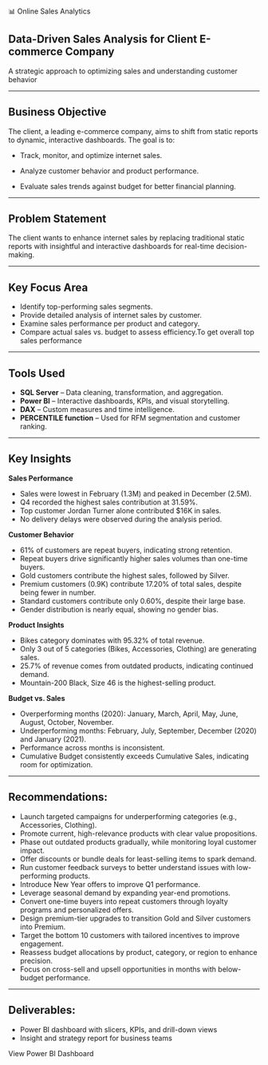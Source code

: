 📊 Online Sales Analytics
## Data-Driven Sales Analysis for Client E-commerce Company
A strategic approach to optimizing sales and understanding customer behavior

---

## Business Objective
The client, a leading e-commerce company, aims to shift from static reports to dynamic, interactive dashboards. The goal is to:

- Track, monitor, and optimize internet sales.
  
- Analyze customer behavior and product performance.
- Evaluate sales trends against budget for better financial planning.

---

## Problem Statement

The client wants to enhance internet sales by replacing traditional static reports with insightful and interactive dashboards for real-time decision-making.

---

## Key Focus Area

- Identify top-performing sales segments.
- Provide detailed analysis of internet sales by customer.
- Examine sales performance per product and category.
- Compare actual sales vs. budget to assess efficiency.To get overall top sales performance
---

## Tools Used

- **SQL Server** – Data cleaning, transformation, and aggregation.
- **Power BI** – Interactive dashboards, KPIs, and visual storytelling.
- **DAX** – Custom measures and time intelligence.
- **PERCENTILE function** – Used for RFM segmentation and customer ranking.

---
## Key Insights
**Sales Performance**
- Sales were lowest in February (1.3M) and peaked in December (2.5M).
- Q4 recorded the highest sales contribution at 31.59%.
- Top customer Jordan Turner alone contributed $16K in sales.
- No delivery delays were observed during the analysis period.

**Customer Behavior**
- 61% of customers are repeat buyers, indicating strong retention.
- Repeat buyers drive significantly higher sales volumes than one-time buyers.
- Gold customers contribute the highest sales, followed by Silver.
- Premium customers (0.9K) contribute 17.20% of total sales, despite being fewer in number.
- Standard customers contribute only 0.60%, despite their large base.
- Gender distribution is nearly equal, showing no gender bias.

**Product Insights**
- Bikes category dominates with 95.32% of total revenue.
- Only 3 out of 5 categories (Bikes, Accessories, Clothing) are generating sales.
- 25.7% of revenue comes from outdated products, indicating continued demand.
- Mountain-200 Black, Size 46 is the highest-selling product.

**Budget vs. Sales**
- Overperforming months (2020): January, March, April, May, June, August, October, November.
- Underperforming months: February, July, September, December (2020) and January (2021).
- Performance across months is inconsistent.
- Cumulative Budget consistently exceeds Cumulative Sales, indicating room for optimization.

---

## Recommendations:

- Launch targeted campaigns for underperforming categories (e.g., Accessories, Clothing).
- Promote current, high-relevance products with clear value propositions.
- Phase out outdated products gradually, while monitoring loyal customer impact.
- Offer discounts or bundle deals for least-selling items to spark demand.
- Run customer feedback surveys to better understand issues with low-performing products.
- Introduce New Year offers to improve Q1 performance.
- Leverage seasonal demand by expanding year-end promotions.
- Convert one-time buyers into repeat customers through loyalty programs and personalized offers.
- Design premium-tier upgrades to transition Gold and Silver customers into Premium.
- Target the bottom 10 customers with tailored incentives to improve engagement.
- Reassess budget allocations by product, category, or region to enhance precision.
- Focus on cross-sell and upsell opportunities in months with below-budget performance.

---

## Deliverables:

- Power BI dashboard with slicers, KPIs, and drill-down views
- Insight and strategy report for business teams

View Power BI Dashboard







